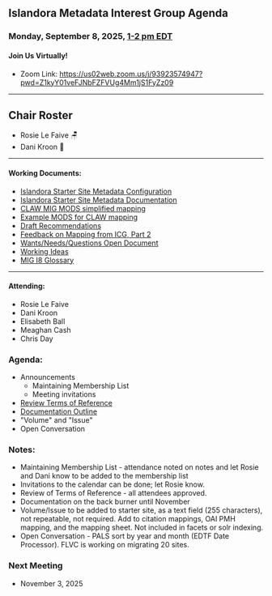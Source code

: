   ## Islandora Metadata Interest Group Agenda
### Monday, September 8, 2025, [1-2 pm EDT](http://www.thetimezoneconverter.com/?t=1%20pm&tz=Toronto&) 
#### Join Us Virtually!
* Zoom Link: https://us02web.zoom.us/j/93923574947?pwd=Z1kyY01veFJNbFZFVUg4Mm1jS1FyZz09

---
## Chair Roster
* Rosie Le Faive 🪑
* Dani Kroon 📝
---

#### Working Documents:
* [Islandora Starter Site Metadata Configuration](https://docs.google.com/spreadsheets/d/1N37GSwiDl_DSH9-n3BhWLUtjZohOg2udGJJlnZ8BmWQ/edit#gid=0)
* [Islandora Starter Site Metadata Documentation](https://islandora.github.io/documentation/user-documentation/starter-site-metadata-configuration/)
* [CLAW MIG MODS simplified mapping](https://docs.google.com/spreadsheets/d/18u2qFJ014IIxlVpM3JXfDEFccwBZcoFsjbBGpvL0jJI/edit#gid=0)
* [Example MODS for CLAW mapping](https://docs.google.com/spreadsheets/d/1C2Xie7HUDSgRT5v4ldoJvlNdoXz2GHAPvL3PE3TOKW8/edit#gid=1829081124)
* [Draft Recommendations](https://docs.google.com/document/d/15qSO9YcALtYSqd6CUuGx0t8FwUJ5pPwVPz0PA5rU898/edit#heading=h.f9r6knw0rjvu)
* [Feedback on Mapping from ICG, Part 2](https://docs.google.com/document/d/11OpqMMCXM1TFXgsr4yyTQ_cH9DabnD31p7JnuTRQl28/edit?invite=CMWvruEI&ts=5e66437f)
* [Wants/Needs/Questions Open Document](https://docs.google.com/document/d/12Kpb6826TNPzzMuyPS0sESa9TLnmljQmeioWbaPeEdA/edit)
* [Working Ideas](https://github.com/islandora-interest-groups/Islandora-Metadata-Interest-Group/blob/main/working_docs/ideas_and_topics.md)
* [MIG I8 Glossary](https://docs.google.com/document/d/1cfPYFVV9qvvz2VjBRdYUN0CB7AyVDuG-GYavQ27DuBk/edit#heading=h.9fr9xw70meix)

---

#### Attending:
* Rosie Le Faive
* Dani Kroon
* Elisabeth Ball
* Meaghan Cash
* Chris Day


### Agenda: 
* Announcements
  * Maintaining Membership List
  * Meeting invitations
* [Review Terms of Reference](https://docs.google.com/document/d/1MBM0mewaZbxo_05Mk21FgppijAKrjFSyG1VFegUpBAQ/edit?tab=t.0)
* [Documentation Outline](https://docs.google.com/document/d/1JEsVfDVTbTZO3RrOhwyDYLDyQ939U3gK7vQlIyC9noY/edit?usp=sharing)
* "Volume" and "Issue" 
* Open Conversation

### Notes:
* Maintaining Membership List - attendance noted on notes and let Rosie and Dani know to be added to the membership list
* Invitations to the calendar can be done; let Rosie know.
* Review of Terms of Reference - all attendees approved.
* Documentation on the back burner until November
* Volume/Issue to be added to starter site, as a text field (255 characters), not repeatable, not required. Add to citation mappings, OAI PMH mapping, and the mapping sheet. Not included in facets or solr indexing.
* Open Conversation - PALS sort by year and month (EDTF Date Processor). FLVC is working on migrating 20 sites.
  
### Next Meeting
* November 3, 2025
